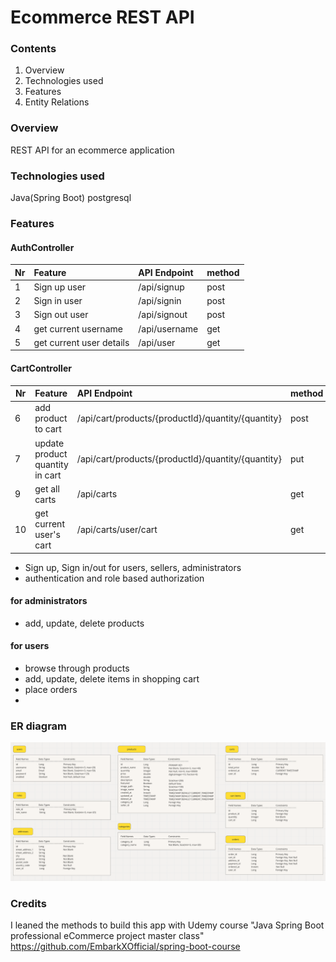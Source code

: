 # Ecommerce REST API

### Contents
1. Overview
2. Technologies used
3. Features
4. Entity Relations

### Overview
REST API for an ecommerce application


### Technologies used
Java(Spring Boot)
postgresql

### Features

#### AuthController
| Nr| Feature                 | API Endpoint        | method |
| - | :------------------ | :------------------ |:-----|
| 1 |Sign up user         | /api/signup         |post|
| 2 |Sign in user         | /api/signin         |post|
| 3 |Sign out user        | /api/signout        |post|
| 4 |get current username | /api/username       |get |
| 5 |get current user details | /api/user         |get |

#### CartController
| Nr| Feature                        | API Endpoint        | method |
| - | :----------------------------- | :------------------ | :----- |
| 6 |add product to cart        | /api/cart/products/{productId}/quantity/{quantity}|post|
| 7 |update product quantity in cart | /api/cart/products/{productId}/quantity/{quantity}|put|      | 8 |delete product from cart | /api/carts/{cartId}/products/{productId} |delete| 
| 9 |get all carts | /api/carts   |get| 
| 10|get current user's cart | /api/carts/user/cart  |get| 

- Sign up, Sign in/out for users, sellers, administrators
- authentication and role based authorization

#### for administrators
- add, update, delete products

#### for users
- browse through products
- add, update, delete items in shopping cart
- place orders
- 

### ER diagram
<img src="./src/main/resources/ER.png" alt="er-diagram" width="800px" />


### Credits

I leaned the methods to build this app with Udemy course "Java Spring Boot professional eCommerce project master class"</br>
https://github.com/EmbarkXOfficial/spring-boot-course
